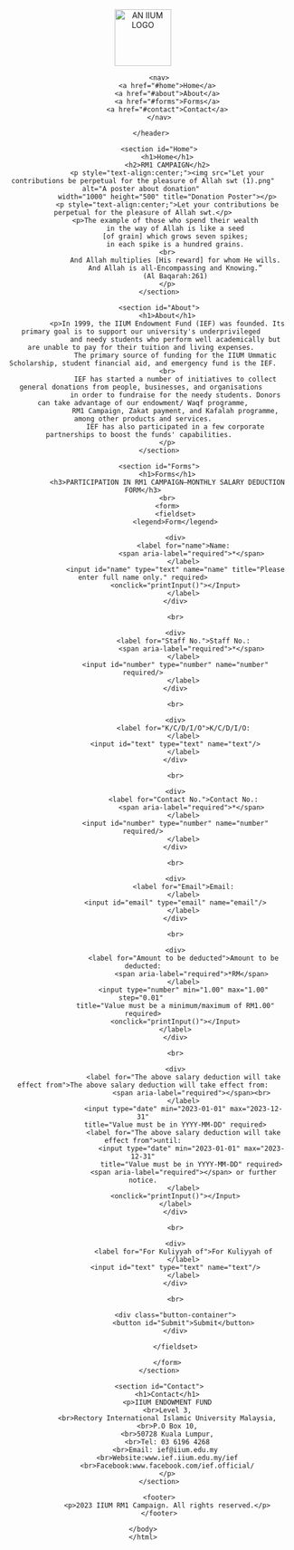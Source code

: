 <!DOCTYPE html>
<html lang="en">
    <head>
        <link rel="stylesheet" href="rm1.css">
        <meta charset="UTF-8">
        <meta name="viewport" content="width=device-width">
        <title>RM1 CAMPAIGN</title>
    </head>
    <body>
        <header>
            <img src="International_Islamic_University_Malaysia_logo.svg.png" alt="AN IIUM LOGO" 
            width="100" height="100" title="IIUM LOGO">
        
            <nav>
                <a href="#home">Home</a>
                <a href="#about">About</a>
                <a href="#forms">Forms</a>
                <a href="#contact">Contact</a>
            </nav>

        </header>

            <section id="Home">
                <h1>Home</h1>
                <h2>RM1 CAMPAIGN</h2>
                <p style="text-align:center;"><img src="Let your contributions be perpetual for the pleasure of Allah swt (1).png" alt="A poster about donation" 
                width="1000" height="500" title="Donation Poster"></p>
                <p style="text-align:center;">Let your contributions be perpetual for the pleasure of Allah swt.</p>
                <p>The example of those who spend their wealth 
                    in the way of Allah is like a seed
                    [of grain] which grows seven spikes;
                    in each spike is a hundred grains.
                <br>
                    And Allah multiplies [His reward] for whom He wills.
                    And Allah is all-Encompassing and Knowing.”
                    (Al Baqarah:261)
                </p>
            </section>
        
            <section id="About">
                <h1>About</h1>
                <p>In 1999, the IIUM Endowment Fund (IEF) was founded. Its primary goal is to support our university's underprivileged 
                    and needy students who perform well academically but are unable to pay for their tuition and living expenses. 
                    The primary source of funding for the IIUM Ummatic Scholarship, student financial aid, and emergency fund is the IEF.
                <br>
                    IEF has started a number of initiatives to collect general donations from people, businesses, and organisations 
                    in order to fundraise for the needy students. Donors can take advantage of our endowment/ Waqf programme,
                    RM1 Campaign, Zakat payment, and Kafalah programme, among other products and services.
                    IEF has also participated in a few corporate partnerships to boost the funds' capabilities.  
                </p>
            </section>
        
            <section id="Forms">
                <h1>Forms</h1>
                <h3>PARTICIPATION IN RM1 CAMPAIGN—MONTHLY SALARY DEDUCTION FORM</h3>
                <br>
                <form>
                    <fieldset>
                    <legend>Form</legend>
            
                    <div>
                        <label for="name">Name:
                            <span aria-label="required">*</span>
                        </label>
                    <input id="name" type="text" name="name" title="Please enter full name only." required>
                    <onclick="printInput()"></Input>
                        </label>
                    </div>

                    <br>

                    <div>
                        <label for="Staff No.">Staff No.:
                            <span aria-label="required">*</span>
                        </label>
                    <input id="number" type="number" name="number" required/>
                        </label>
                    </div>

                    <br>

                    <div>
                        <label for="K/C/D/I/O">K/C/D/I/O:
                        </label>
                    <input id="text" type="text" name="text"/>
                        </label>
                    </div>
                    
                    <br>

                    <div>
                        <label for="Contact No.">Contact No.:
                            <span aria-label="required">*</span>
                        </label>
                    <input id="number" type="number" name="number" required/>
                        </label>
                    </div>

                    <br>

                    <div>
                        <label for="Email">Email:
                        </label>
                    <input id="email" type="email" name="email"/>
                        </label>
                    </div>

                    <br>

                    <div>
                        <label for="Amount to be deducted">Amount to be deducted:
                            <span aria-label="required">*RM</span>
                        </label>
                        <input type="number" min="1.00" max="1.00" step="0.01" 
                    title="Value must be a minimum/maximum of RM1.00" required>
                    <onclick="printInput()"></Input>
                    </label>
                    </div>
            
                    <br>

                    <div>
                        <label for="The above salary deduction will take effect from">The above salary deduction will take effect from:
                            <span aria-label="required"></span><br>
                        </label>
                        <input type="date" min="2023-01-01" max="2023-12-31"
                    title="Value must be in YYYY-MM-DD" required>
                        <label for="The above salary deduction will take effect from">until:
                            <input type="date" min="2023-01-01" max="2023-12-31"
                            title="Value must be in YYYY-MM-DD" required>
                        <span aria-label="required"></span> or further notice.
                        </label>
                    <onclick="printInput()"></Input>
                    </label>
                    </div>

                    <br>
                    
                    <div>
                        <label for="For Kuliyyah of">For Kuliyyah of
                        </label>
                    <input id="text" type="text" name="text"/>
                        </label>
                    </div>

                    <br>
                    
                    <div class="button-container">
                        <button id="Submit">Submit</button>
                    </div>
        
                    </fieldset>
            
                </form>
            </section>
        
            <section id="Contact">
                <h1>Contact</h1>
                <p>IIUM ENDOWMENT FUND
                <br>Level 3,
                <br>Rectory International Islamic University Malaysia,
                <br>P.O Box 10,
                <br>50728 Kuala Lumpur,
                <br>Tel: 03 6196 4268
                <br>Email: ief@iium.edu.my 
                <br>Website:www.ief.iium.edu.my/ief
                <br>Facebook:www.facebook.com/ief.official/
                </p>
            </section>

            <footer>
                <p>2023 IIUM RM1 Campaign. All rights reserved.</p>
            </footer>
        
    </body>
    </html>

